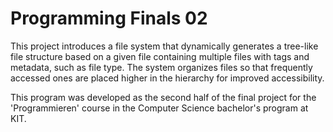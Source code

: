# Programming Finals 02

This project introduces a file system that dynamically generates a tree-like file structure based on a given file containing multiple files with tags and metadata, such as file type. 
The system organizes files so that frequently accessed ones are placed higher in the hierarchy for improved accessibility.

This program was developed as the second half of the final project for the 'Programmieren' course in the Computer Science bachelor's program at KIT.
